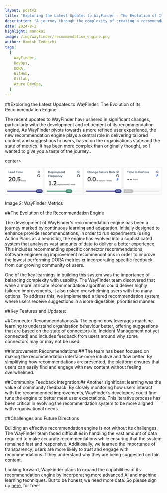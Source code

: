 ```yaml
---
layout: postv2
title: "Exploring the Latest Updates to WayFinder - The Evolution of Its Recommendation Engine"
description: "A journey through the complexity of creating a recommendation engine for software develeopment performance"
date: 2024-8-2
highlight: monokai
image: /img/wayfinder/recommendation_engine.png
author: Hamish Tedeschi
tags:
  [
    WayFinder,
    DevOps,
    DORA,
    GitHub,
    Gitlab,
    Azure DevOps,
  ]
---
```


##Exploring the Latest Updates to WayFinder: The Evolution of Its Recommendation Engine

The recent updates to WayFinder have ushered in significant changes, particularly with the development and refinement of its recommendation engine. As WayFinder pivots towards a more refined user experience, the new recommendation engine plays a central role in delivering tailored content and suggestions to users, based on the organisations state and the state of metrics. It has been more complex than originally thought, so I wanted to give you a taste of the journey..

center>
<div ><img src="/img/wayfinder/dora_metrics.png"/><p>Image 2: WayFinder Metrics</p></div>
</center>

##The Evolution of the Recommendation Engine

The development of WayFinder's recommendation engine has been a journey marked by continuous learning and adaptation. Initially designed to enhance provide recommendations, in order to run experiments (using Action Plans as a heuristic), the engine has evolved into a sophisticated system that analyses vast amounts of data to deliver a better experience. This includes recommending specific connector recommendations, software engineering improvement recommendations in order to improve the lowest performing DORA metrics or incorporating specific feedback from our growing community of users.

One of the key learnings in building this system was the importance of balancing complexity with usability. The WayFinder team discovered that while a more intricate recommendation algorithm could deliver highly tailored improvements, it also risked overwhelming users with too many options. To address this, we implemented a tiered recommendation system, where users receive suggestions in a more digestible, prioritised manner.

##Key Features and Updates:

##Connector Recommendations:## The engine now leverages machine learning to understand organisation behaviour better, offering suggestions that are based on the state of connectors (ie. Incident Management not yet connected) and includes feedback from users around why some connectors may or may not be used.

##Improvement Recommendations:## The team has been focused on making the recommendation interface more intuitive and flow better. By simplifying how recommendations are presented, the platform ensures that users can easily find and engage with new content without feeling overwhelmed.

##Community Feedback Integration:## Another significant learning was the value of community feedback. By closely monitoring how users interact with the recommended improvements, WayFinder’s developers could fine-tune the engine to better meet user expectations. This iterative process has been critical in evolving the recommendation system to be more aligned with organisational needs.

##Challenges and Future Directions

Building an effective recommendation engine is not without its challenges. The WayFinder team faced difficulties in handling the vast amount of data required to make accurate recommendations while ensuring that the system remained fast and responsive. Additionally, we learned the importance of transparency; users are more likely to trust and engage with recommendations if they understand why they are being suggested certain content.

Looking forward, WayFinder plans to expand the capabilities of its recommendation engine by incorporating more advanced AI and machine learning techniques. But to be honest, we need more data. So please sign up <a href="https://app.wayfinder.ninja/signup">here</a>, for free!